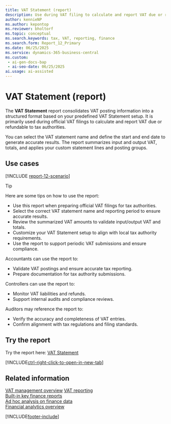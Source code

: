```yaml
---
title: VAT Statement (report)
description: Use during VAT filing to calculate and report VAT due or refundable to tax authorities. Presents a structured summary of VAT based on the VAT Statement setup. Select the statement name and period to run the report accurately.
author: kennieNP
ms.author: kepontop
ms.reviewer: bholtorf
ms.topic: conceptual
ms.search.keywords: tax, VAT, reporting, finance
ms.search.form: Report_12_Primary
ms.date: 06/25/2025
ms.service: dynamics-365-business-central
ms.custom:
 - ai-gen-docs-bap
 - ai-seo-date: 06/25/2025
ai.usage: ai-assisted
---
```


# VAT Statement (report)

The **VAT Statement** report consolidates VAT posting information into a structured format based on your predefined VAT Statement setup. It is primarily used during official VAT filings to calculate and report VAT due or refundable to tax authorities.

You can select the VAT statement name and define the start and end date to generate accurate results. The report summarizes input and output VAT, totals, and applies your custom statement lines and posting groups.

## Use cases

[!INCLUDE [report-12-scenario](../includes/report-12-scenario-include.md)]

> [!TIP]
> Here are some tips on how to use the report:
>
> * Use this report when preparing official VAT filings for tax authorities.
> * Select the correct VAT statement name and reporting period to ensure accurate results.
> * Review the summarized VAT amounts to validate input/output VAT and totals.
> * Customize your VAT Statement setup to align with local tax authority requirements.
> * Use the report to support periodic VAT submissions and ensure compliance.

Accountants can use the report to:
* Validate VAT postings and ensure accurate tax reporting.
* Prepare documentation for tax authority submissions.

Controllers can use the report to:
* Monitor VAT liabilities and refunds.
* Support internal audits and compliance reviews.

Auditors may reference the report to:
* Verify the accuracy and completeness of VAT entries.
* Confirm alignment with tax regulations and filing standards.


## Try the report

Try the report here: [VAT Statement](https://businesscentral.dynamics.com?report=12)

[!INCLUDE[ctrl-right-click-to-open-in-new-tab](../includes/ctrl-right-click-to-open-in-new-tab.md)]

## Related information

[VAT management overview](../finance-manage-vat.md) 
[VAT reporting](../finance-vat-reporting.md)   
[Built-in key finance reports](../finance-reports.md)  
[Ad hoc analysis on finance data](../ad-hoc-analysis-finance.md)  
[Financial analytics overview](../bi.md)  

[!INCLUDE[footer-include](../includes/footer-banner.md)]